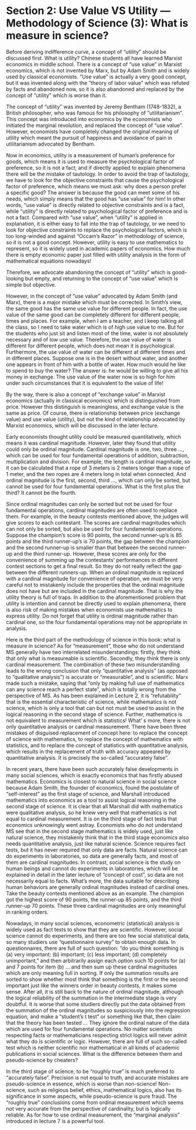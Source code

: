 # Section 2: Use Value VS Utility — Methodology of Science (3): What is measure in science?

Before deriving indifference curve, a concept of “utility” should be discussed first. What is utility? Chinese students all have learned Marxist economics in middle school. There is a concept of “use value” in Marxist economics, which is not invented by Marx, but by Adam Smith and is widely used by classical economists. “Use value” is actually a very good concept, but it was invented along with the “theory of labor value” which was refuted by facts and abandoned now, so it is also abandoned and replaced by the concept of “utility” which is worse than it.

The concept of “utility” was invented by Jeremy Bentham (1748-1832), a British philosopher, who was famous for his philosophy of “utilitarianism”. This concept was introduced into economics by the economists who initiated the marginal revolution, and replaced the concept of “use value”. However, economists have completely changed the original meaning of utility which meant the pursuit of happiness and avoidance of pain in utilitarianism advocated by Bentham.

Now in economics, utility is a measurement of human’s preference for goods, which means it is used to measure the psychological factor of preference, so it is not a fact, and if directly applied to explain phenomena there will be the mistake of tautology. In order to avoid the trap of tautology, we have to look for the objective constraints that cause the psychological factor of preference, which means we must ask: why does a person prefer a specific good? The answer is because the good can meet some of his needs, which simply means that the good has “use value” for him!
In other words, “use value” is directly related to objective constraints and is a fact, while “utility” is directly related to psychological factor of preference and is not a fact. Compared with “use value”, when “utility” is applied in explanation, it is either easy to fall into the trap of tautology, or we need to look for objective constraints to replace the psychological factors, which is too long-winded and against “Occam’s Razor” in methodology of science, so it is not a good concept. However, utility is easy to use mathematics to represent, so it is widely used in academic papers of economics. How much there is empty economic paper just filled with utility analysis in the form of mathematical equations nowadays!

Therefore, we advocate abandoning the concept of “utility” which is good-looking but empty, and returning to the concept of “use value” which is simple but objective.

However, in the concept of “use value” advocated by Adam Smith (and Marx), there is a major mistake which must be corrected. In Smith’s view, the same good has the same use value for different people. In fact, the use value of the same good can be completely different for different people, times and places. For example, when I am a teacher, and I keep talking all the class, so I need to take water which is of high use value to me. But for the students who just sit and listen most of the time, water is not absolutely necessary and of low use value. Therefore, the use value of water is different for different people, which does not mean it is psychological.
Furthermore, the use value of water can be different at different times and in different places. Suppose one is in the desert without water, and another one appears in front of him with a bottle of water. How much would he like to spend to buy the water? The answer is: he would be willing to give all his money in exchange. The use value of the water now is so high for him under such circumstances that it is equivalent to the value of life!

By the way, there is also a concept of “exchange value” in Marxist economics (actually in classical economics) which is distinguished from price. However this distinguish is meaningless, and exchange value is the same as price. Of course, there is relationship between price (exchange value) and use value (utility), but not the kind of relationship advocated by Marxist economics, which will be discussed in the later lecture.

Early economists thought utility could be measured quantitatively, which means it was cardinal magnitude. However, later they found that utility could only be ordinal magnitude. Cardinal magnitude is one, two, three ..., which can be used for four fundamental operations of addition, subtraction, multiplication and division. For example, the length is cardinal magnitude, so it can be calculated that a rope of 3 meters is 2 meters longer than a rope of 1 meter, and the two ropes are 4 meters long in total when connected. And ordinal magnitude is the first, second, third ..., which can only be sorted, but cannot be used for four fundamental operations. What is the first plus the third? It cannot be the fourth.

Since ordinal magnitudes can only be sorted but not be used for four fundamental operations, cardinal magnitudes are often used to replace them. For example, in the beauty contests mentioned above, the judges will give scores to each contestant. The scores are cardinal magnitudes which can not only be sorted, but also be used for four fundamental operations. Suppose the champion’s score is 90 points, the second runner-up’s is 85 points and the third runner-up’s is 70 points, the gap between the champion and the second runner-up is smaller than that between the second runner-up and the third runner-up. However, these scores are only for the convenience of summing up the contestants’ performances in different contest sections to get a final result. So they do not really reflect the gap between the different runners-up. When an ordinal magnitude is replaced with a cardinal magnitude for convenience of operation, we must be very careful not to mistakenly include the properties that the ordinal magnitude does not have but are included in the cardinal magnitude. That is why the utility theory is full of traps. In addition to the aforementioned problem that utility is intention and cannot be directly used to explain phenomena, there is also risk of making mistakes when economists use mathematics to express utility. Do not forget that utility is ordinal magnitude rather than cardinal one, so the four fundamental operations may not be appropriate in analysis.

Here is the third part of the methodology of science in this book: what is measure in science? As for “measurement”, those who do not understand MS generally have two interrelated misunderstandings: firstly, they think that only what is measureable is scientific. Secondly, they think there is only cardinal measurement. The combination of these two misunderstanding leads to the wrong conclusion that only “quantitative analysis” (as opposed to “qualitative analysis”) is accurate or “measurable”, and is scientific. Marx made such a mistake, saying that “only by making full use of mathematics can any science reach a perfect state”, which is totally wrong from the perspective of MS. As has been explained in Lecture 2, it is “refutability” that is the essential characteristic of science, while mathematics is not science, which is only a tool that can but not must be used to assist in the logical reasoning in the second stage of science. Further, mathematics is not equivalent to measurement which is statistics! What’ s more, there is not only quantitative analysis or cardinal measurement. There have been three mistakes of disguised replacement of concept here: to replace the concept of science with mathematics, to replace the concept of mathematics with statistics, and to replace the concept of statistics with quantitative analysis, which results in the replacement of truth with accuracy appeared by quantitative analysis. It is precisely the so-called “accurately false”.

In recent years, there have been such accurately false developments in many social sciences, which is exactly economics that has firstly abused mathematics. Economics is closest to natural science in social science because Adam Smith, the founder of economics, found the postulate of “self-interest” as the first stage of science, and Marshall introduced mathematics into economics as a tool to assist logical reasoning in the second stage of science. It is clear that all Marshall did with mathematics were qualitative analysis, so he knew very well that mathematics is not equal to cardinal measurement. It is on the third stage of fact tests that economics unknowingly went astray.  Economists who do not understand MS see that in the second stage mathematics is widely used, just like natural science, they mistakenly think that in the third stage economics also needs quantitative analysis, just like natural science. Science requires fact tests, but it has never required that only data are facts. Natural science can do experiments in laboratories, so data are generally facts, and most of them are cardinal magnitudes. In contrast, social science is the study on human beings and cannot do experiments in laboratories, which will be explained in detail in the later lecture of “concept of cost”, so data are not necessarily equal to facts. What’s more, the data suitable for describing human behaviors are generally ordinal magnitudes instead of cardinal ones. Take the beauty contests mentioned above as an example. The champion got the highest score of 90 points, the runner-up 85 points, and the third runner-up 70 points. These three cardinal magnitudes are only meaningful in ranking orders.

Nowadays, in many social sciences, econometric (statistical) analysis is widely used as fact tests to show that they are scientific. However, social science cannot do experiments, and there are too few social statistical data, so many studiers use “questionnaire survey” to obtain enough data. In questionnaires, there are full of such question: “do you think something is (a) very important; (b) important; (c) less important; (d) completely unimportant,” and then arbitrarily assign each option such 10 points for (a) and 7 points for item (b) ... and then sum up these cardinal magnitudes which are only meaning full in sorting. If only the summation results are sorted to show whether most think that something is the first or the second important just like the winners order in beauty contests, it makes some sense. After all, it is still back to the nature of ordinal magnitude, although the logical reliability of the summation in the intermediate stage is very doubtful. It is worse that some studiers directly put the data obtained from the summation of the ordinal magnitudes so suspiciously into the regression equation, and make a “student’s t test” or something like that, then claim that the theory has been tested ... They ignore the ordinal nature of the data which are used for four fundamental operations. No matter scientists respecting facts or mathematicians respecting strict logics will never admit what they do is scientific or logic. However, there are full of such so-called test which is neither scientific nor mathematical in all kinds of academic publications in social sciences. What is the difference between them and pseudo-science by cheaters?

In the third stage of science, to be “roughly true” is much preferred to “accurately false”. Precision is not equal to truth, and accurate mistakes are pseudo-science in essence, which is worse than non-science! Non-science, such as religious belief, ethics, mathematical logics, also has its significance in some aspects, while pseudo-science is pure fraud. The “roughly true” conclusions come from ordinal measurement which seems not very accurate from the perspective of cardinality, but is logically reliable. As for how to use ordinal measurement, the “marginal analysis” introduced in lecture 7 is a powerful tool.
